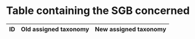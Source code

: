 # Table containing the SGB concerned
ID | Old assigned taxonomy | New assigned taxonomy
------------ | ------------- | -------------

